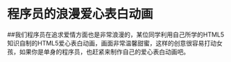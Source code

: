 # 程序员的浪漫爱心表白动画
##我们程序员在追求爱情方面也是非常浪漫的，某位同学利用自己所学的HTML5知识自制的HTML5爱心表白动画，画面非常温馨甜蜜，这样的创意很容易打动女孩，如果你是单身的程序员，也赶紧来制作自己的爱心表白动画吧。


